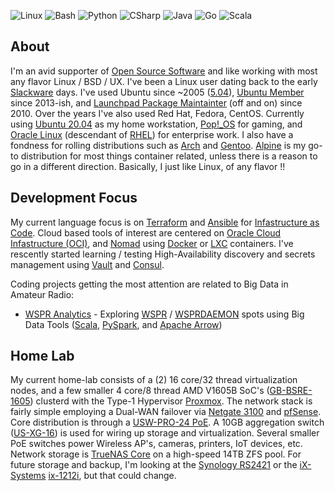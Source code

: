 ![Linux](https://img.shields.io/badge/Linux-Advanced-teal?style=flat-square)
![Bash](https://img.shields.io/badge/Bash-Advanced-teal?style=flat-square)
![Python](https://img.shields.io/badge/Python-Advanced-teal?style=flat-square)
![CSharp](https://img.shields.io/badge/CSharp-Intermediate-ffea00?style=flat-square)
![Java](https://img.shields.io/badge/Java-Intermediate-ffea00?style=flat-square)
![Go](https://img.shields.io/badge/Go-Learning-orange?style=flat-square)
![Scala](https://img.shields.io/badge/Scala-Learning-orange?style=flat-square)

## About

I'm an avid supporter of [Open Source Software][] and like working with most any flavor Linux / BSD / UX. I've been a Linux user dating back to the early [Slackware][] days. I've used Ubuntu since ~2005 ([5.04][]), [Ubuntu Member][] since 2013-ish, and [Launchpad Package Maintainter][] (off and on) since  2010. Over the years I've also used Red Hat, Fedora, CentOS. Currently using [Ubuntu 20.04][] as my home workstation, [Pop\!_OS][] for gaming, and [Oracle Linux][] (descendant of [RHEL][]) for enterprise work. I also have a fondness for rolling distributions such as [Arch][] and [Gentoo][]. [Alpine][] is my go-to distribution for most things container related, unless there is a reason to go in a different direction. Basically, I just like Linux, of any flavor !!

## Development Focus

My current language focus is on [Terraform][] and [Ansible][] for [Infastructure as Code][]. Cloud based tools of interest are centered on [Oracle Cloud Infastructure (OCI)], and [Nomad][] using [Docker][] or [LXC][] containers. I've rescently started learning / testing High-Availability discovery and secrets management using [Vault][] and [Consul][].

Coding projects getting the most attention are related to Big Data in Amateur Radio:

- [WSPR Analytics] - Exploring [WSPR][] / [WSPRDAEMON][] spots using Big Data Tools ([Scala][], [PySpark], and [Apache Arrow][])

## Home Lab

My current home-lab consists of a (2) 16 core/32 thread virtualization nodes, and a few smaller 4 core/8 thread AMD V1605B SoC's ([GB-BSRE-1605][]) clusterd with the Type-1 Hypervisor [Proxmox][]. The network stack is fairly simple employing a Dual-WAN failover via [Netgate 3100][] and [pfSense][]. Core distribution is through a [USW-PRO-24 PoE][]. A 10GB aggregation switch ([US-XG-16][]) is used for wiring up storage and virtualization. Several smaller PoE switches power Wireless AP's, cameras, printers, IoT devices, etc. Network storage is [TrueNAS Core][] on a high-speed 14TB ZFS pool. For future storage and backup, I'm looking at the [Synology RS2421][] or the [iX-Systems][] [ix-1212i][], but that could change. 

<!--
- [JTSDK64 Tools Documentation][] Principal, and current author
- [JTSDK Founding Developer][] - Original Author
- [JTSDK@groups.io] - Owner, and community contributor
- [JTSDK Tools Gthub Project][] - Contributor
-->

<!-- Page Links-->
[Open Source Software]: https://opensource.com/resources/what-open-source
[Golang]: https://golang.org/
[WSPR Analytics]: https://github.com/KI7MT/wspr-analytics
[WSPR]: https://www.physics.princeton.edu/pulsar/k1jt/wspr.html
[WSJTX UDP REST API]: https://github.com/KI7MT/wsjtx-logapi-go
[WSJT-X]: https://www.physics.princeton.edu/pulsar/k1jt/wsjtx.html
[5.04]: http://old-releases.ubuntu.com/releases/
[Ubuntu Member]: https://wiki.ubuntu.com/KI7MT
[Spark]: https://spark.apache.org/
[Scala]: https://scala-lang.org/
[PySpark]: https://spark.apache.org/docs/latest/api/python/index.html
[Apache Arrow]: https://arrow.apache.org/
[Slackware]: https://en.wikipedia.org/wiki/Slackware
[Launchpad Package Maintainter]: https://launchpad.net/~ki7mt
[JTSDK64 Tools Documentation]: https://jtsdk.github.io/jtsdk64-tools/
[JTSDK Founding Developer]: https://sourceforge.net/projects/jtsdk/
[JTSDK@groups.io]: https://groups.io/g/JTSDK
[Knoppix]: http://knoppix.net/
[Arch]: https://archlinux.org/
[Arch Linux]: https://archlinux.org/
[Gentoo]: https://www.gentoo.org/
[JTSDK Tools Gthub Project]: https://github.com/JTSDK
[WSPRDAEMON]: http://wsprdaemon.org/
[Alpine]: https://www.alpinelinux.org/
[HashiCorp Vagrant]: https://www.vagrantup.com/
[Docker]: https://www.docker.com/
[Scala]: https://scala-lang.org/
[Oracle Cloud Infastructure (OCI)]: https://www.oracle.com/cloud/
[Micronaut]: https://micronaut-projects.github.io/micronaut-oracle-cloud/latest/guide/
[GraalVM]: https://www.graalvm.org/
[Java]: https://www.oracle.com/java/
[Kubernetes]: https://kubernetes.io/
[Nomad]: https://www.nomadproject.io/
[Proxmox]: https://www.proxmox.com/en/
[pfSense]: https://www.pfsense.org/
[US-XG-16]: https://store.ui.com/collections/unifi-network-switching/products/unifi-switch-16-xg
[Switch Pro 24 PoE]: https://store.ui.com/collections/unifi-network-switching/products/usw-pro-24-poe
[TrueNAS Core]: https://www.truenas.com/truenas-core/
[LXC]: https://linuxcontainers.org/lxc/introduction/
[GB-BSRE-1605]:https://www.gigabyte.com/us/Mini-PcBarebone/GB-BSRE-1605-rev-10#kf
[USW-PRO-24 PoE]: https://store.ui.com/collections/unifi-network-switching/products/usw-pro-24-poe
[Ubuntu 20.04]: https://ubuntu.com/
[Oracle Linux]: https://www.oracle.com/linux/
[RHEL]: https://www.redhat.com/en/technologies/linux-platforms/enterprise-linux
[Pop\!_OS]: https://pop.system76.com/
[Synology RS2421]: https://www.synology.com/en-us/products/RS2421+
[Netgate 3100]: https://shop.netgate.com/products/3100-base-pfsense
[Consul]: https://www.consul.io/
[Vault]: https://www.vaultproject.io/
[ix-1212i]: https://www.ixsystems.com/ix-server-family/rackmount-servers/ix-1212i/
[iX-Systems]: https://www.ixsystems.com/
[Terraform]: https://www.terraform.io/
[Ansible]: https://www.ansible.com/
[Infastructure as Code]: https://developer.oracle.com/infrastructure-as-code/

<!--
**KI7MT/KI7MT** is a ✨ _special_ ✨ repository because its `README.md` (this file) appears on your GitHub profile.

Here are some ideas to get you started:

- 🔭 I’m currently working on ...
- 🌱 I’m currently learning ...
- 👯 I’m looking to collaborate on ...
- 🤔 I’m looking for help with ...
- 💬 Ask me about ...
- 📫 How to reach me: ...
- 😄 Pronouns: ...
- ⚡ Fun fact: ...
-->
